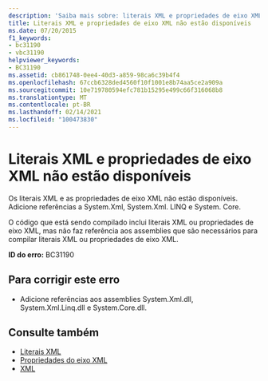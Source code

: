 ```yaml
---
description: 'Saiba mais sobre: literais XML e propriedades de eixo XML não estão disponíveis'
title: Literais XML e propriedades de eixo XML não estão disponíveis
ms.date: 07/20/2015
f1_keywords:
- bc31190
- vbc31190
helpviewer_keywords:
- BC31190
ms.assetid: cb861748-0ee4-40d3-a859-98ca6c39b4f4
ms.openlocfilehash: 67ccb6328ded4560f10f1001e8b74aa5ce2a909a
ms.sourcegitcommit: 10e719780594efc781b15295e499c66f316068b8
ms.translationtype: MT
ms.contentlocale: pt-BR
ms.lasthandoff: 02/14/2021
ms.locfileid: "100473830"
---
```

# <a name="xml-literals-and-xml-axis-properties-are-not-available"></a>Literais XML e propriedades de eixo XML não estão disponíveis

Os literais XML e as propriedades de eixo XML não estão disponíveis. Adicione referências a System.Xml, System.Xml. LINQ e System. Core.  
  
 O código que está sendo compilado inclui literais XML ou propriedades de eixo XML, mas não faz referência aos assemblies que são necessários para compilar literais XML ou propriedades de eixo XML.  
  
 **ID do erro:** BC31190  
  
## <a name="to-correct-this-error"></a>Para corrigir este erro  
  
- Adicione referências aos assemblies System.Xml.dll, System.Xml.Linq.dll e System.Core.dll.  
  
## <a name="see-also"></a>Consulte também

- [Literais XML](../language-reference/xml-literals/index.md)
- [Propriedades do eixo XML](../language-reference/xml-axis/index.md)
- [XML](../programming-guide/language-features/xml/index.md)
